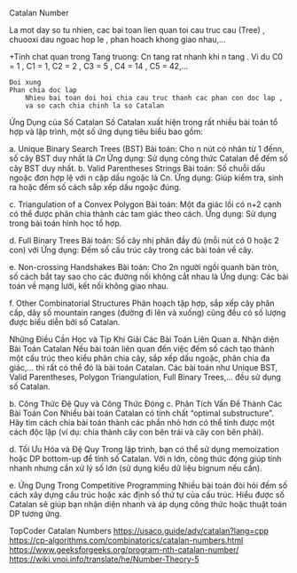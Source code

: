 Catalan Number 

La mot day so tu nhien, cac bai toan lien quan toi cau truc cau (Tree) , chuooxi 
dau ngoac hop le , phan hoach khong giao nhau,...

+Tinh chat quan trong 
    Tang truong:
    Cn tang rat nhanh khi n tang . Vi du
        C0 = 1 , C1 = 1, C2 = 2 , C3 = 5 , C4 = 14 , C5 = 42,...

    Doi xung
    Phan chia doc lap
        Nhieu bai toan doi hoi chia cau truc thanh cac phan con doc lap , 
        va so cach chia chinh la so Catalan

 Ứng Dụng của Số Catalan
Số Catalan xuất hiện trong rất nhiều bài toán tổ hợp và lập trình, một số ứng dụng tiêu biểu bao gồm:

a. Unique Binary Search Trees (BST)
Bài toán: Cho n nút có nhãn từ 1 đếnn, số cây BST duy nhất là 𝐶𝑛
Ứng dụng: Sử dụng công thức Catalan để đếm số cây BST duy nhất.
b. Valid Parentheses Strings
Bài toán: Số chuỗi dấu ngoặc đơn hợp lệ với n cặp dấu ngoặc là Cn.
​Ứng dụng: Giúp kiểm tra, sinh ra hoặc đếm số cách sắp xếp dấu ngoặc đúng.

c. Triangulation of a Convex Polygon 
Bài toán: Một đa giác lồi có n+2 cạnh có thể được phân chia thành các tam giác theo cách.
Ứng dụng: Sử dụng trong bài toán hình học tổ hợp.

d. Full Binary Trees
Bài toán: Số cây nhị phân đầy đủ (mỗi nút có 0 hoặc 2 con) với
Ứng dụng: Đếm số cấu trúc cây trong các bài toán về cây.

e. Non-crossing Handshakes
Bài toán: Cho 2n người ngồi quanh bàn tròn, số cách bắt tay sao cho các đường nối không cắt nhau là 
Ứng dụng: Các bài toán về mạng lưới, kết nối không giao nhau.

f. Other Combinatorial Structures
Phân hoạch tập hợp, sắp xếp cây phân cấp, dãy số mountain ranges (đường đi lên và xuống) cũng đều có số lượng được biểu diễn bởi số Catalan.

Những Điều Cần Học và Tip Khi Giải Các Bài Toán Liên Quan
a. Nhận diện Bài Toán Catalan
Nếu bài toán liên quan đến việc đếm số cách tạo thành một cấu trúc theo kiểu phân chia cây, sắp xếp dấu ngoặc, phân chia đa giác,… thì rất có thể đó là bài toán Catalan.
Các bài toán như Unique BST, Valid Parentheses, Polygon Triangulation, Full Binary Trees,… đều sử dụng số Catalan.

b. Công Thức Đệ Quy và Công Thức Đóng
c. Phân Tích Vấn Đề Thành Các Bài Toán Con
Nhiều bài toán Catalan có tính chất “optimal substructure”. Hãy tìm cách chia bài toán thành các phần nhỏ hơn có thể tính được một cách độc lập (ví dụ: chia thành cây con bên trái và cây con bên phải).

d. Tối Ưu Hóa và Đệ Quy
Trong lập trình, bạn có thể sử dụng memoization hoặc DP bottom-up để tính số Catalan. Với n lớn, công thức đóng giúp tính nhanh nhưng cần xử lý số lớn (sử dụng kiểu dữ liệu bignum nếu cần).

e. Ứng Dụng Trong Competitive Programming
Nhiều bài toán đòi hỏi đếm số cách xây dựng cấu trúc hoặc xác định số thứ tự của cấu trúc. Hiểu được số Catalan sẽ giúp bạn nhận diện nhanh và áp dụng công thức hoặc thuật toán DP tương ứng.

TopCoder Catalan Numbers
https://usaco.guide/adv/catalan?lang=cpp
https://cp-algorithms.com/combinatorics/catalan-numbers.html
https://www.geeksforgeeks.org/program-nth-catalan-number/
https://wiki.vnoi.info/translate/he/Number-Theory-5

